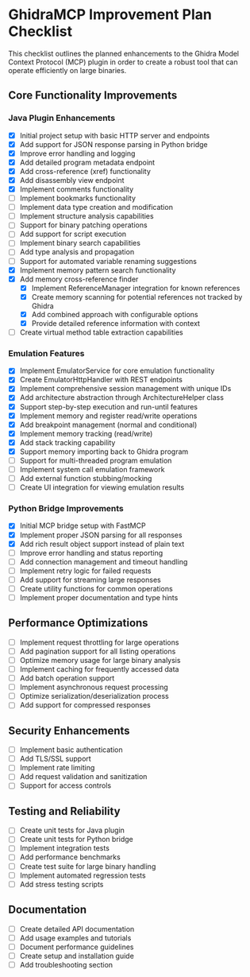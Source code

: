 # GhidraMCP Improvement Plan Checklist

This checklist outlines the planned enhancements to the Ghidra Model Context Protocol (MCP) plugin in order to create a robust tool that can operate efficiently on large binaries.

## Core Functionality Improvements

### Java Plugin Enhancements

- [x] Initial project setup with basic HTTP server and endpoints
- [x] Add support for JSON response parsing in Python bridge
- [x] Improve error handling and logging
- [x] Add detailed program metadata endpoint
- [x] Add cross-reference (xref) functionality 
- [x] Add disassembly view endpoint
- [x] Implement comments functionality
- [ ] Implement bookmarks functionality
- [ ] Implement data type creation and modification
- [ ] Implement structure analysis capabilities
- [ ] Support for binary patching operations
- [ ] Add support for script execution
- [ ] Implement binary search capabilities
- [ ] Add type analysis and propagation
- [ ] Support for automated variable renaming suggestions
- [x] Implement memory pattern search functionality
- [x] Add memory cross-reference finder
  - [x] Implement ReferenceManager integration for known references
  - [x] Create memory scanning for potential references not tracked by Ghidra
  - [x] Add combined approach with configurable options
  - [x] Provide detailed reference information with context
- [ ] Create virtual method table extraction capabilities

### Emulation Features

- [x] Implement EmulatorService for core emulation functionality
- [x] Create EmulatorHttpHandler with REST endpoints
- [x] Implement comprehensive session management with unique IDs
- [x] Add architecture abstraction through ArchitectureHelper class
- [x] Support step-by-step execution and run-until features
- [x] Implement memory and register read/write operations
- [x] Add breakpoint management (normal and conditional)
- [x] Implement memory tracking (read/write)
- [x] Add stack tracking capability
- [x] Support memory importing back to Ghidra program
- [ ] Support for multi-threaded program emulation
- [ ] Implement system call emulation framework
- [ ] Add external function stubbing/mocking
- [ ] Create UI integration for viewing emulation results

### Python Bridge Improvements

- [x] Initial MCP bridge setup with FastMCP
- [x] Implement proper JSON parsing for all responses
- [x] Add rich result object support instead of plain text
- [ ] Improve error handling and status reporting
- [ ] Add connection management and timeout handling
- [ ] Implement retry logic for failed requests
- [ ] Add support for streaming large responses
- [ ] Create utility functions for common operations
- [ ] Implement proper documentation and type hints

## Performance Optimizations

- [ ] Implement request throttling for large operations
- [ ] Add pagination support for all listing operations
- [ ] Optimize memory usage for large binary analysis
- [ ] Implement caching for frequently accessed data
- [ ] Add batch operation support
- [ ] Implement asynchronous request processing
- [ ] Optimize serialization/deserialization process
- [ ] Add support for compressed responses

## Security Enhancements

- [ ] Implement basic authentication
- [ ] Add TLS/SSL support
- [ ] Implement rate limiting
- [ ] Add request validation and sanitization
- [ ] Support for access controls

## Testing and Reliability

- [ ] Create unit tests for Java plugin
- [ ] Create unit tests for Python bridge
- [ ] Implement integration tests
- [ ] Add performance benchmarks
- [ ] Create test suite for large binary handling
- [ ] Implement automated regression tests
- [ ] Add stress testing scripts

## Documentation

- [ ] Create detailed API documentation
- [ ] Add usage examples and tutorials
- [ ] Document performance guidelines
- [ ] Create setup and installation guide
- [ ] Add troubleshooting section